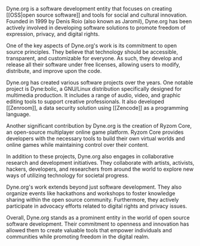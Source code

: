 
Dyne.org is a software development entity that focuses on creating [[OSS|open source software]] and tools for social and cultural innovation. Founded in 1999 by Denis Roio (also known as Jaromil), Dyne.org has been actively involved in developing software solutions to promote freedom of expression, privacy, and digital rights.

One of the key aspects of Dyne.org's work is its commitment to open source principles. They believe that technology should be accessible, transparent, and customizable for everyone. As such, they develop and release all their software under free licenses, allowing users to modify, distribute, and improve upon the code.

Dyne.org has created various software projects over the years. One notable project is Dyne:bolic, a GNU/Linux distribution specifically designed for multimedia production. It includes a range of audio, video, and graphic editing tools to support creative professionals. It also developed [[Zenroom]], a data security solution using [[Zencode]] as a programming language.

Another significant contribution by Dyne.org is the creation of Ryzom Core, an open-source multiplayer online game platform. Ryzom Core provides developers with the necessary tools to build their own virtual worlds and online games while maintaining control over their content.

In addition to these projects, Dyne.org also engages in collaborative research and development initiatives. They collaborate with artists, activists, hackers, developers, and researchers from around the world to explore new ways of utilizing technology for societal progress.

Dyne.org's work extends beyond just software development. They also organize events like hackathons and workshops to foster knowledge sharing within the open source community. Furthermore, they actively participate in advocacy efforts related to digital rights and privacy issues.

Overall, Dyne.org stands as a prominent entity in the world of open source software development. Their commitment to openness and innovation has allowed them to create valuable tools that empower individuals and communities while promoting freedom in the digital realm.